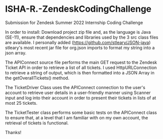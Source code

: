 # ISHA-R.-ZendeskCodingChallenge
Submission for Zendesk Summer 2022 Internship Coding Challenge



In order to install:
Download project zip file and, as the language is Java (SE-11), ensure that dependencies and libraries used by the 3 src class files are available. 
I personally added (https://github.com/stleary/JSON-java) stleary's most recent jar file for org.json imports to format my string into a json array.

The APIConnect source file performs the main GET request to the Zendesk Ticket API in order to retrieve a list of all tickets. I used HttpURLConnection to 
retrieve a string of output, which is then formatted into a JSON Array in the getOverallTickets() method.

The TicketDriver Class uses the APIConnect connection to the user's account to retrieve user details in a user-friendly manner using Scanner input and log 
into their account in order to present their tickets in lists of at most 25 tickets.

The TicketTester class performs some basic tests on the APIConnect class to ensure that, at a level that I am familiar with on my own account, the retrieval 
of tickets is functional.

Thanks!
